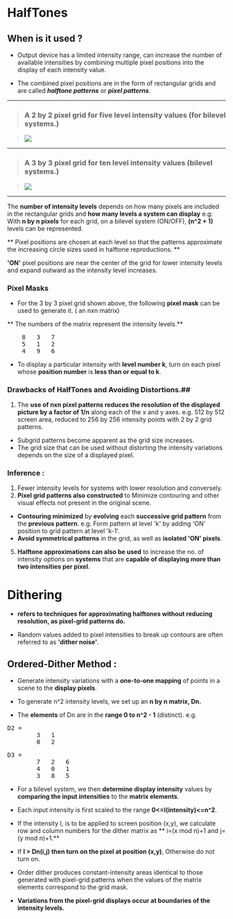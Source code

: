 # HalfTones

## When is it used ?
* Output device has a limited intensity range, can increase the number of available intensities by combining multiple pixel positions into the display of each intensity value.

* The combined pixel positions are in the form of rectangular grids and are called  _**halftone patterns**_ or _**pixel patterns**_.

---
> ### A 2 by 2 pixel grid for five level intensity values (for bilevel systems.)

>![](https://encrypted-tbn0.gstatic.com/images?q=tbn:ANd9GcREbRdCbpfsobgL4Rm6s3TfmFLQWfu9CTNFHPRSuYDnD0rCpCaD-Q)  

___

>### A 3 by 3 pixel grid for ten level intensity values (bilevel systems.)

>![](https://www.cs.princeton.edu/courses/archive/fall95/cs426/lectures/04-Images/Ht2.gif)

---
The **number of intensity levels** depends on how many pixels are included in the rectangular grids and **how many levels a system can display**
e.g: With **n by n pixels** for each grid, on a bilevel system (ON/OFF),  **(n^2 + 1)** levels can be represented.

 ** Pixel positions are chosen at each level so that the patterns approximate the increasing circle sizes used in halftone reproductions. **

**'ON'** pixel positions are near the center of the grid for lower intensity levels and expand outward as the intensity level increases.

### Pixel Masks
* For the 3 by 3 pixel grid shown above, the following **pixel mask** can be used to generate it. ( an nxn matrix)

** The numbers of the  matrix represent the intensity levels.**
<pre>
	8	3	7
	5	1	2
	4	9	6
</pre>

* To display a particular intensity with **level number k**, turn on each pixel whose **position number** is **less than or equal to k**.

### Drawbacks of HalfTones and Avoiding Distortions.##
1. The **use of nxn pixel patterns reduces the resolution of the displayed picture by a factor of 1/n** along each of the x and y axes.
e.g. 512 by 512 screen area, reduced to 256 by 256 intensity points with 2 by 2 grid patterns.
* Subgrid patterns become apparent as the grid size increases.
* The grid size that can be used without distorting the intensity variations depends on the size of a displayed pixel.

### Inference :
1. Fewer intensity levels for systems with lower resolution and conversely.
2. **Pixel grid patterns also constructed** to Minimize contouring and other visual effects not present in the original scene.
* **Contouring minimized** by **evolving** each **successive grid pattern** from the **previous pattern**.
e.g. Form pattern at level 'k' by adding 'ON' position to grid pattern at level 'k-1'.
* **Avoid symmetrical patterns** in the grid, as well as **isolated 'ON' pixels**.
5. **Halftone approximations can also be used** to increase the no. of intensity options on **systems** that are **capable of displaying more than two intensities per pixel**.


# Dithering
* **refers to techniques for approximating halftones without reducing resolution, as pixel-grid patterns do.**

* Random values added to pixel intensities to break up contours are often referred to as **'dither noise'**.

## Ordered-Dither Method :

* Generate intensity variations with a **one-to-one mapping** of points in a scene to the **display pixels**.

* To generate n^2 intensity levels, we set up an **n by n matrix, Dn.**

* The **elements** of Dn are in the **range 0 to n^2 - 1** (distinct).
e.g.  
<pre>D2 =
		3	1
		0	2
</pre>
<pre>D3 =
		7	2	6
		4	0	1
		3	8	5
</pre>

* For a bilevel system, we then **determine display intensity** values by **comparing the input intensities** to the **matrix elements**.

* Each input intensity is first scaled to the range **0<=I(intensity)<=n^2**.

* If the intensity I, is to be applied to screen position (x,y), we calculate row and column numbers for the dither matrix as
	** i=(x mod n)+1 and j=(y mod n)+1.**

* If **I > Dn(i,j) then turn on the pixel at position (x,y)**, Otherwise do not turn on.

* Order dither produces constant-intensity areas identical to those generated with pixel-grid patterns when the values of the matrix elements correspond to the grid mask.

* **Variations from the pixel-grid displays occur at boundaries of the intensity levels.**
